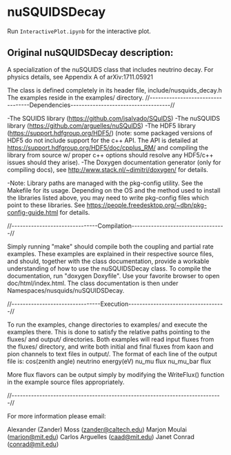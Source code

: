 # nuSQUIDSDecay

Run `InteractivePlot.ipynb` for the interactive plot.


## Original nuSQUIDSDecay description:

A specialization of the nuSQUIDS class that includes neutrino decay.
For physics details, see Appendix A of arXiv:1711.05921

The class is defined completely in its header file, include/nusquids_decay.h
The examples reside in the examples/ directory.
//----------------------------------Dependencies------------------------------------//

-The SQUIDS library (https://github.com/jsalvado/SQuIDS)
-The nuSQUIDS library (https://github.com/arguelles/nuSQuIDS)
-The HDF5 library (https://support.hdfgroup.org/HDF5/)
	(note: some packaged versions of HDF5 do not include support for the
	c++ API. The API is detailed at https://support.hdfgroup.org/HDF5/doc/cpplus_RM/
	and compiling the library from source w/ proper c++ options should 
	resolve any HDF5/c++ issues should they arise).
-The Doxygen documentation generator (only for compiling docs),
	see http://www.stack.nl/~dimitri/doxygen/ for details.

-Note: Library paths are managed with the pkg-config utility. See the Makefile for 
	its usage. Depending on the OS and the method used to install the libraries
	listed above, you may need to write pkg-config files which point to these 
	libraries. See https://people.freedesktop.org/~dbn/pkg-config-guide.html
	for details.

//-------------------------------Compilation----------------------------------//

Simply running "make" should compile both the coupling and partial rate examples.
These examples are explained in their respective source files, and should, together
with the class documentation, provide a workable understanding of how to use 
the nuSQUIDSDecay class. To compile the documentation, run "doxygen Doxyfile".
Use your favorite browser to open doc/html/index.html. The class documentation
is then under Namespaces/nusquids/nuSQUIDSDecay.

//--------------------------------Execution-----------------------------------//

To run the examples, change directories to examples/ and execute the examples
there. This is done to satisfy the relative paths pointing to the fluxes/
and output/ directories. Both examples will read input fluxes from the fluxes/
directory, and write both initial and final fluxes from kaon and pion channels
to text files in output/. 
The format of each line of the output file is:
cos(zenith angle)   neutrino energy(eV)   nu_mu flux   nu_mu_bar flux

More flux flavors can be output simply by modifying the WriteFlux() function
in the example source files appropriately.

//----------------------------------------------------------------------------//

For more information please email:

Alexander (Zander) Moss (zander@caltech.edu)
Marjon Moulai (marjon@mit.edu)
Carlos Arguelles (caad@mit.edu)
Janet Conrad (conrad@mit.edu)
